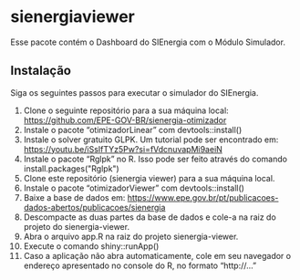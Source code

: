 # sienergiaviewer

<!-- badges: start -->
<!-- badges: end -->

Esse pacote contém o Dashboard do SIEnergia com o Módulo Simulador.

## Instalação

Siga os seguintes passos para executar o simulador do SIEnergia.

1.	Clone o seguinte repositório para a sua máquina local: https://github.com/EPE-GOV-BR/sienergia-otimizador 
2.	Instale o pacote “otimizadorLinear” com devtools::install()
3.	Instale o solver gratuito GLPK. Um tutorial pode ser encontrado em: https://youtu.be/iSsIfTYz5Pw?si=fVdcnuvapMi9aeiN 
4.	Instale o pacote “Rglpk” no R. Isso pode ser feito através do comando install.packages("Rglpk")
5.	Clone este repositório (sienergia viewer) para a sua máquina local.
6.	Instale o pacote “otimizadorViewer” com devtools::install()
7.	Baixe a base de dados em: https://www.epe.gov.br/pt/publicacoes-dados-abertos/publicacoes/sienergia 
8.	Descompacte as duas partes da base de dados e cole-a na raiz do projeto do sienergia-viewer.
9.	Abra o arquivo app.R na raiz do projeto sienergia-viewer.
10.	Execute o comando shiny::runApp()
11.	Caso a aplicação não abra automaticamente, cole em seu navegador o endereço apresentado no console do R, no formato “http://...” 

